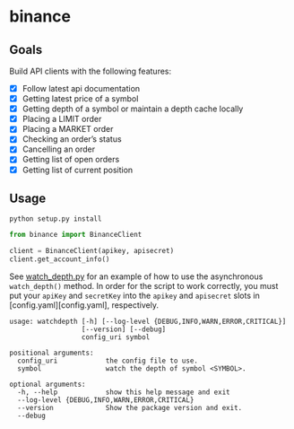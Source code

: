 # binance

## Goals

Build API clients with the following features:
- [x] Follow latest api documentation
- [x] Getting latest price of a symbol
- [x] Getting depth of a symbol or maintain a depth cache locally
- [x] Placing a LIMIT order
- [x] Placing a MARKET order
- [x] Checking an order’s status
- [x] Cancelling an order
- [x] Getting list of open orders
- [x] Getting list of current position

## Usage

`python setup.py install`

```python
from binance import BinanceClient

client = BinanceClient(apikey, apisecret)
client.get_account_info()
```

See [watch_depth.py](scripts/watch_depth.py) for an example of how to
use the asynchronous `watch_depth()` method. In order for the script
to work correctly, you must put your `apiKey` and `secretKey` into
the `apikey` and `apisecret` slots in [config.yaml][config.yaml], respectively.

```
usage: watchdepth [-h] [--log-level {DEBUG,INFO,WARN,ERROR,CRITICAL}]
                  [--version] [--debug]
                  config_uri symbol

positional arguments:
  config_uri            the config file to use.
  symbol                watch the depth of symbol <SYMBOL>.

optional arguments:
  -h, --help            show this help message and exit
  --log-level {DEBUG,INFO,WARN,ERROR,CRITICAL}
  --version             Show the package version and exit.
  --debug
```
